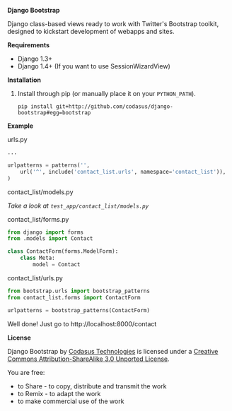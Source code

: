 **Django Bootstrap**

Django class-based views ready to work with Twitter's Bootstrap toolkit, designed to kickstart development of webapps and sites.

**Requirements**

* Django 1.3+
* Django 1.4+ (If you want to use SessionWizardView)

**Installation**

1. Install through pip (or manually place it on your `PYTHON_PATH`).

    `pip install git+http://github.com/codasus/django-bootstrap#egg=bootstrap`

**Example**

urls.py

```python
...

urlpatterns = patterns('',
    url('^', include('contact_list.urls', namespace='contact_list')),
)
```

contact_list/models.py

_Take a look at `test_app/contact_list/models.py`_

contact_list/forms.py

```python
from django import forms
from .models import Contact

class ContactForm(forms.ModelForm):
    class Meta:
        model = Contact
```

contact_list/urls.py

```python
from bootstrap.urls import bootstrap_patterns
from contact_list.forms import ContactForm

urlpatterns = bootstrap_patterns(ContactForm)
```

Well done! Just go to http://localhost:8000/contact

**License**

Django Bootstrap by [Codasus Technologies](http://codasus.com) is licensed under a [Creative Commons Attribution-ShareAlike 3.0 Unported License](http://creativecommons.org/licenses/by-sa/3.0/).

You are free:

* to Share - to copy, distribute and transmit the work
* to Remix - to adapt the work
* to make commercial use of the work
